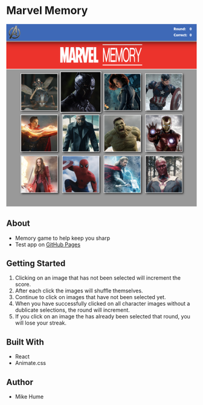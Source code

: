 # Marvel Memory

![Homepage](./public/assets/images/homepage.png)

## About

- Memory game to help keep you sharp
- Test app on [GitHub Pages](https://mahume.github.io/marvel-memory)

## Getting Started

1. Clicking on an image that has not been selected will increment the score.
2. After each click the images will shuffle themselves.
3. Continue to click on images that have not been selected yet.
4. When you have successfully clicked on all character images without a dublicate selections, the round will increment.
5. If you click on an image the has already been selected that round, you will lose your streak.

## Built With

- React
- Animate.css

## Author

- Mike Hume
